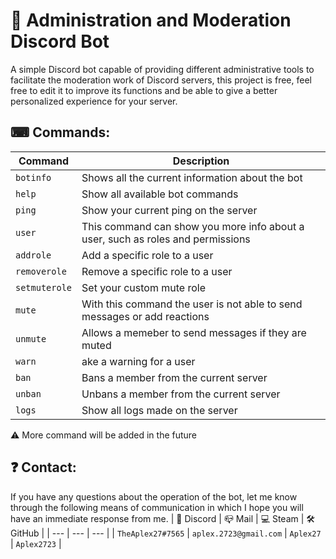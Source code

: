 # 🦾 Administration and Moderation Discord Bot

A simple Discord bot capable of providing different administrative tools to facilitate the moderation work of Discord servers, this project is free, feel free to edit it to improve its functions and be able to give a better personalized experience for your server.

## ⌨ Commands:
| Command | Description |
| --- | --- |
| `botinfo` | Shows all the current information about the bot |
| `help` | Show all available bot commands |
| `ping` | Show your current ping on the server |
| `user` | This command can show you more info about a user, such as roles and permissions |
| `addrole` | Add a specific role to a user |
| `removerole` | Remove a specific role to a user |
| `setmuterole` | Set your custom mute role |
| `mute` | With this command the user is not able to send messages or add reactions |
| `unmute` | Allows a memeber to send messages if they are muted |
| `warn` | ake a warning for a user |
| `ban` | Bans a member from the current server |
| `unban` | Unbans a member from the current server |
| `logs` | Show all logs made on the server |

⚠ More command will be added in the future

## ❓ Contact:
If you have any questions about the operation of the bot, let me know through the following means of communication in which I hope you will have an immediate response from me.
| 📱 Discord | 📪 Mail | 💻 Steam | 🛠 GitHub |
| --- | --- | --- |
| `TheAplex27#7565` | `aplex.2723@gmail.com` | `Aplex27` | `Aplex2723` |
